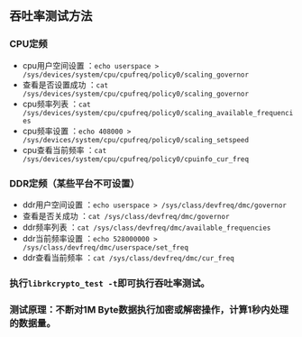 ## 吞吐率测试方法

### CPU定频

-    cpu用户空间设置  ：`echo userspace > /sys/devices/system/cpu/cpufreq/policy0/scaling_governor`
-    查看是否设置成功 ：`cat /sys/devices/system/cpu/cpufreq/policy0/scaling_governor`
-    cpu频率列表      ：`cat /sys/devices/system/cpu/cpufreq/policy0/scaling_available_frequencies`
-    cpu频率设置      ：`echo 408000 > /sys/devices/system/cpu/cpufreq/policy0/scaling_setspeed`
-    cpu查看当前频率  ：`cat /sys/devices/system/cpu/cpufreq/policy0/cpuinfo_cur_freq`

### DDR定频（某些平台不可设置）

- ddr用户空间设置 ：`echo userspace > /sys/class/devfreq/dmc/governor`
- 查看是否关成功  ：`cat /sys/class/devfreq/dmc/governor`
- ddr频率列表     ：`cat /sys/class/devfreq/dmc/available_frequencies`
- ddr当前频率设置 ：`echo 528000000 > /sys/class/devfreq/dmc/userspace/set_freq`
- ddr查看当前频率 ：`cat /sys/class/devfreq/dmc/cur_freq`

### 执行`librkcrypto_test -t`即可执行吞吐率测试。

### 测试原理：不断对1M Byte数据执行加密或解密操作，计算1秒内处理的数据量。